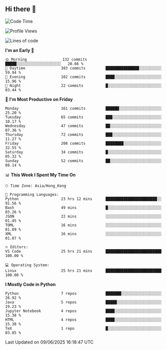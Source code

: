 ## Hi there 👋

<!--
**gessiegulugulu/gessiegulugulu** is a ✨ _special_ ✨ repository because its `README.md` (this file) appears on your GitHub profile.

Here are some ideas to get you started:

- 🔭 I’m currently working on ...
- 🌱 I’m currently learning ...
- 👯 I’m looking to collaborate on ...
- 🤔 I’m looking for help with ...
- 💬 Ask me about ...
- 📫 How to reach me: ...
- 😄 Pronouns: ...
- ⚡ Fun fact: ...
-->

<!--START_SECTION:waka-->
![Code Time](http://img.shields.io/badge/Code%20Time-454%20hrs%2034%20mins-blue)

![Profile Views](http://img.shields.io/badge/Profile%20Views-61-blue)

![Lines of code](https://img.shields.io/badge/From%20Hello%20World%20I%27ve%20Written-3.6%20million%20lines%20of%20code-blue)

**I'm an Early 🐤** 

```text
🌞 Morning                132 commits         █████░░░░░░░░░░░░░░░░░░░░   20.66 % 
🌆 Daytime                383 commits         ███████████████░░░░░░░░░░   59.94 % 
🌃 Evening                102 commits         ████░░░░░░░░░░░░░░░░░░░░░   15.96 % 
🌙 Night                  22 commits          █░░░░░░░░░░░░░░░░░░░░░░░░   03.44 % 
```
📅 **I'm Most Productive on Friday** 

```text
Monday                   161 commits         ██████░░░░░░░░░░░░░░░░░░░   25.20 % 
Tuesday                  65 commits          ███░░░░░░░░░░░░░░░░░░░░░░   10.17 % 
Wednesday                47 commits          ██░░░░░░░░░░░░░░░░░░░░░░░   07.36 % 
Thursday                 72 commits          ███░░░░░░░░░░░░░░░░░░░░░░   11.27 % 
Friday                   208 commits         ████████░░░░░░░░░░░░░░░░░   32.55 % 
Saturday                 34 commits          █░░░░░░░░░░░░░░░░░░░░░░░░   05.32 % 
Sunday                   52 commits          ██░░░░░░░░░░░░░░░░░░░░░░░   08.14 % 
```


📊 **This Week I Spent My Time On** 

```text
🕑︎ Time Zone: Asia/Hong_Kong

💬 Programming Languages: 
Python                   23 hrs 12 mins      ███████████████████████░░   91.56 % 
Bash                     49 mins             █░░░░░░░░░░░░░░░░░░░░░░░░   03.26 % 
JSON                     22 mins             ░░░░░░░░░░░░░░░░░░░░░░░░░   01.45 % 
TOML                     16 mins             ░░░░░░░░░░░░░░░░░░░░░░░░░   01.09 % 
XML                      16 mins             ░░░░░░░░░░░░░░░░░░░░░░░░░   01.07 % 

🔥 Editors: 
VS Code                  25 hrs 21 mins      █████████████████████████   100.00 % 

💻 Operating System: 
Linux                    25 hrs 21 mins      █████████████████████████   100.00 % 
```

**I Mostly Code in Python** 

```text
Python                   7 repos             ███████░░░░░░░░░░░░░░░░░░   26.92 % 
Java                     5 repos             █████░░░░░░░░░░░░░░░░░░░░   19.23 % 
Jupyter Notebook         4 repos             ████░░░░░░░░░░░░░░░░░░░░░   15.38 % 
HTML                     4 repos             ████░░░░░░░░░░░░░░░░░░░░░   15.38 % 
TeX                      1 repo              █░░░░░░░░░░░░░░░░░░░░░░░░   03.85 % 
```




 Last Updated on 09/06/2025 16:18:47 UTC
<!--END_SECTION:waka-->
